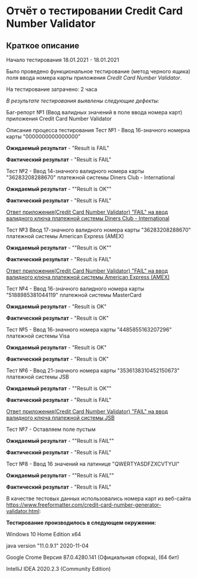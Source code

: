 # Отчёт о тестировании Credit Card Number Validator

## Краткое описание

Начало тестирования 18.01.2021 - 18.01.2021

Было проведено функциональное тестирование (метод черного ящика) поля ввода номера карты приложения *Credit Card Number Validator*.

На тестирование затрачено: 2 часа

*В результате тестирования выявлены следующие дефекты:*

Баг-репорт №1 (Ввод валидных значений в поле ввода номера карт) приложения Credit Card Number Validator

Описание процесса тестирования
Тест №1 - Ввод 16-значного номерка карты "0000000000000000"

**Ожидаемый результат** - "Result is FAIL"

**Фактический результат** - "Result is FAIL"



Тест №2 - Ввод 14-значного валидного номера карты "36283208288670" платежной системы Diners Club - International

**Ожидаемый результат** - ""Result is OK""

**Фактический результат** - "Result is FAIL"

[Ответ приложения(Credit Card Number Validator) "FAIL" на ввод валидного ключа платежной системы Diners Club - International](https://github.com/6apblra58/Credit-Card-Number-Validator/issues/1#issue-787827658)

Тест №3 Ввод 17-значного валидного номера карты "36283208288670" платежной системы American Express (AMEX)

**Ожидаемый результат** - ""Result is OK""

**Фактический результат** - "Result is FAIL"

[Ответ приложения(Credit Card Number Validator) "FAIL" на ввод валидного ключа платежной системы American Express (AMEX)](https://github.com/6apblra58/Credit-Card-Number-Validator/issues/2#issue-788134029)


Тест №4 - Ввод 16-значного валидного номера карты "5188985381044119" платежной системы MasterCard

**Ожидаемый результат** - "Result is OK"

**Фактический результат** - "Result is OK"



Тест №5 - Ввод 16-значного номера карты "4485855163207296" платежной системы Visa

**Ожидаемый результат** - "Result is OK"

**Фактический результат** - "Result is OK"


Тест №6 - Ввод 21-значного номера карты "3536138310452150673" платежной системы JSB

**Ожидаемый результат** - ""Result is OK""

**Фактический результат** - "Result is FAIL"

[Ответ приложения(Credit Card Number Validator) "FAIL" на ввод валидного ключа платежной системы JSB](https://github.com/6apblra58/Credit-Card-Number-Validator/issues/3#issue-788154331)


Тест №7 - Оставляем поле пустым

**Ожидаемый результат** - ""Result is FAIL""

**Фактический результат** - "Result is FAIL"



Тест №8 - Ввод 16 значений на латинице "QWERTYASDFZXCVTYUI"

**Ожидаемый результат** - ""Result is FAIL""

**Фактический результат** - "Result is FAIL"



В качестве тестовых данных использовались номера карт из веб-сайта https://www.freeformatter.com/credit-card-number-generator-validator.html:

**Тестирование производилось в следующем окружении:**

Windows 10 Home Edition x64

java version "11.0.9.1" 2020-11-04

Google Crome Версия 87.0.4280.141 (Официальная сборка), (64 бит)

IntelliJ IDEA 2020.2.3 (Community Edition)
